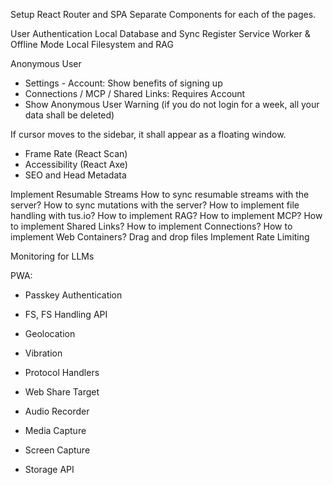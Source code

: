 Setup React Router and SPA
Separate Components for each of the pages.

User Authentication
Local Database and Sync
Register Service Worker & Offline Mode
Local Filesystem and RAG

Anonymous User
- Settings - Account: Show benefits of signing up
- Connections / MCP / Shared Links: Requires Account
- Show Anonymous User Warning (if you do not login for a week, all your data shall be deleted)

If cursor moves to the sidebar, it shall appear as a floating window.

- Frame Rate (React Scan)
- Accessibility (React Axe)
- SEO and Head Metadata

Implement Resumable Streams
How to sync resumable streams with the server?
How to sync mutations with the server?
How to implement file handling with tus.io?
How to implement RAG?
How to implement MCP?
How to implement Shared Links?
How to implement Connections?
How to implement Web Containers?
Drag and drop files
Implement Rate Limiting

Monitoring for LLMs


PWA:
- Passkey Authentication
- FS, FS Handling API
- Geolocation
- Vibration
- Protocol Handlers
- Web Share Target

- Audio Recorder
- Media Capture
- Screen Capture
- Storage API